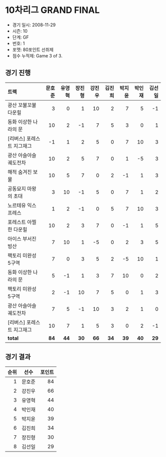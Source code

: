 # 10차리그 GRAND FINAL

- 경기 일시: 2008-11-29
- 시즌: 10
- 단계: GF
- 번호: 1
- 포맷: 80포인트 선취제
- 점수 누적제: Game 3 of 3.





## 경기 진행

| 트랙 | 문호준 | 유영혁 | 장진형 | 강진우 | 김진희 | 박지윤 | 박인재 | 김선일 |
|:---|---:|---:|---:|---:|---:|---:|---:|---:|
| 광산 꼬불꼬불 다운힐 | 3 | 0 | 1 | 10 | 2 | 7 | 5 | -1 |
| 동화 이상한 나라의 문 | 10 | 2 | -1 | 7 | 5 | 3 | 0 | 1 |
| [리버스] 포레스트 지그재그 | -1 | 1 | 2 | 5 | 0 | 7 | 10 | 3 |
| 광산 아슬아슬 궤도전차 | 10 | 2 | 5 | 7 | 0 | 1 | -5 | 3 |
| 해적 숨겨진 보물 | 10 | 5 | 7 | 0 | 2 | -1 | 1 | 3 |
| 공동묘지 마왕의 초대 | 3 | 10 | -1 | 5 | 0 | 7 | 1 | 2 |
| 노르테유 익스프레스 | 1 | 2 | -1 | 0 | 5 | 7 | 10 | 3 |
| 포레스트 아찔한 다운힐 | 10 | 2 | 3 | 7 | 0 | -1 | 1 | 5 |
| 아이스 부서진 빙산 | 7 | 10 | 1 | -5 | 0 | 2 | 3 | 5 |
| 팩토리 미완성 5구역 | 7 | 0 | 3 | 5 | 2 | -5 | 10 | 1 |
| 동화 이상한 나라의 문 | 5 | -1 | 1 | 3 | 7 | 10 | 0 | 2 |
| 팩토리 미완성 5구역 | 2 | -1 | 10 | 7 | 5 | 0 | 1 | 3 |
| 광산 아슬아슬 궤도전차 | 7 | 5 | -1 | 10 | 3 | 2 | 1 | 0 |
| [리버스] 포레스트 지그재그 | 10 | 7 | 1 | 5 | 3 | 0 | 2 | -1 |
| __total__ | __84__ | __44__ | __30__ | __66__ | __34__ | __39__ | __40__ | __29__ |




## 경기 결과

| 순위 | 선수 | 포인트 |
|---:|:---:|---:|
| 1 | 문호준 | 84 |
| 2 | 강진우 | 66 |
| 3 | 유영혁 | 44 |
| 4 | 박인재 | 40 |
| 5 | 박지윤 | 39 |
| 6 | 김진희 | 34 |
| 7 | 장진형 | 30 |
| 8 | 김선일 | 29 |

